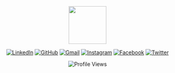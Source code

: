 <div id="header" align="center">
  <img src="https://i.giphy.com/media/v1.Y2lkPTc5MGI3NjExYWUzdXEzanR4Z3kyN2NjanUwZHl6ZG55MzdldzM4a2FwMmpvYXJxZSZlcD12MV9pbnRlcm5hbF9naWZfYnlfaWQmY3Q9cw/HEPwfdu6T6svpPE1eN/giphy.gif" width="100"/>
</div>



<div align="center">

[![LinkedIn](https://upload.wikimedia.org/wikipedia/commons/0/01/LinkedIn_Logo.svg)](https://www.linkedin.com/in/yourprofile)
[![GitHub](https://upload.wikimedia.org/wikipedia/commons/9/91/Octicons-mark-github.svg)](https://github.com/yourusername)
[![Gmail](https://upload.wikimedia.org/wikipedia/commons/4/4c/Gmail_Icon.svg)](mailto:youremail@gmail.com)
[![Instagram](https://upload.wikimedia.org/wikipedia/commons/a/a5/Instagram_icon.png)](https://www.instagram.com/yourprofile)
[![Facebook](https://upload.wikimedia.org/wikipedia/commons/5/51/Facebook_f_logo_%282019%29.svg)](https://www.facebook.com/yourprofile)
[![Twitter](https://upload.wikimedia.org/wikipedia/en/thumb/6/60/Twitter_bird_logo_2012.svg/2048px-Twitter_bird_logo_2012.svg.png)](https://twitter.com/yourprofile)


![Profile Views](https://komarev.com/ghpvc/?username=yourusername)

</div>
